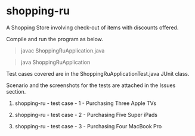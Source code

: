 # shopping-ru
A Shopping Store involving check-out of items with discounts offered.

Compile and run the program as below.
> javac ShoppingRuApplication.java

> java ShoppingRuApplication

Test cases covered are in the ShoppingRuApplicationTest.java JUnit class.

Scenario and the screenshots for the tests are attached in the Issues section.

1) shopping-ru - test case - 1 - Purchasing Three Apple TVs

2) shopping-ru - test case - 2 - Purchasing Five Super iPads

3) shopping-ru - test case - 3 - Purchasing Four MacBook Pro


